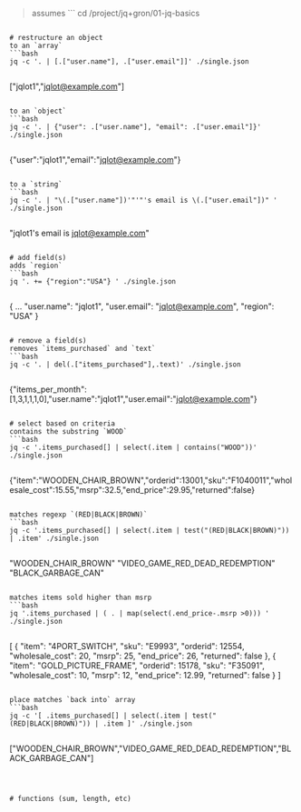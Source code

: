 > assumes ```
cd /project/jq+gron/01-jq-basics
```

# restructure an object
to an `array`
```bash
jq -c '. | [.["user.name"], .["user.email"]]' ./single.json
```
> ```json
["jqlot1","jqlot@example.com"]
```

to an `object`
```bash
jq -c '. | {"user": .["user.name"], "email": .["user.email"]}' ./single.json
```
> ```json
{"user":"jqlot1","email":"jqlot@example.com"}
```

to a `string`
```bash
jq -c '. | "\(.["user.name"])'"'"'s email is \(.["user.email"])" ' ./single.json
```
> ```json
"jqlot1's email is jqlot@example.com"
```

# add field(s)
adds `region`
```bash
jq '. += {"region":"USA"} ' ./single.json
```
> ```json
{
...
"user.name": "jqlot1",
"user.email": "jqlot@example.com",
"region": "USA"
}
```

# remove a field(s)
removes `items_purchased` and `text`
```bash
jq -c '. | del(.["items_purchased"],.text)' ./single.json
```
>```json
{"items_per_month":[1,3,1,1,1,0],"user.name":"jqlot1","user.email":"jqlot@example.com"}
```

# select based on criteria
contains the substring `WOOD`
```bash
jq -c '.items_purchased[] | select(.item | contains("WOOD"))' ./single.json
```
> ```json
{"item":"WOODEN_CHAIR_BROWN","orderid":13001,"sku":"F1040011","wholesale_cost":15.55,"msrp":32.5,"end_price":29.95,"returned":false}
```

matches regexp `(RED|BLACK|BROWN)`
```bash
jq -c '.items_purchased[] | select(.item | test("(RED|BLACK|BROWN)")) | .item' ./single.json
```
> ```json
"WOODEN_CHAIR_BROWN"
"VIDEO_GAME_RED_DEAD_REDEMPTION"
"BLACK_GARBAGE_CAN"
```

matches items sold higher than msrp
```bash
jq '.items_purchased | ( . | map(select(.end_price-.msrp >0))) ' ./single.json
```
> ```json
[
  {
    "item": "4PORT_SWITCH",
    "sku": "E9993",
    "orderid": 12554,
    "wholesale_cost": 20,
    "msrp": 25,
    "end_price": 26,
    "returned": false
  },
  {
    "item": "GOLD_PICTURE_FRAME",
    "orderid": 15178,
    "sku": "F35091",
    "wholesale_cost": 10,
    "msrp": 12,
    "end_price": 12.99,
    "returned": false
  }
]
```

place matches `back into` array
```bash
jq -c '[ .items_purchased[] | select(.item | test("(RED|BLACK|BROWN)")) | .item ]' ./single.json
```
> ```json
["WOODEN_CHAIR_BROWN","VIDEO_GAME_RED_DEAD_REDEMPTION","BLACK_GARBAGE_CAN"]
```



# functions (sum, length, etc)
